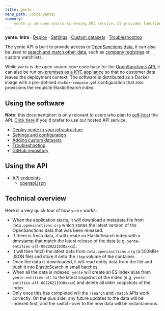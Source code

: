 ```yaml
---
title: yente
menu_path: /docs/yente/
summary:
    yente is an open source screening API service. It provides functions to search, retrieve or match FollowTheMoney entities, including people, companies or vessels that are subject to international sanctions. 
---
```


**yente:** **Intro** · [Deploy](/docs/yente/deploy/) · [Settings](/docs/yente/settings/) · [Custom datasets](/docs/yente/datasets/) · [Troubleshooting](/docs/yente/trouble/)

The yente API is built to provide access to [OpenSanctions data](/datasets/), it can also be used to [search and match other data](/docs/yente/datasets/), such as [company registries](/kyb/) or custom watchlists.

While `yente` is the open source core code base for the [OpenSanctions API](https://api.opensanctions.org), it can also be run [on-premises as a KYC appliance](/docs/self-hosted/) so that no customer data leaves the deployment context. The software is distributed as a Docker image with a pre-defined `docker-compose.yml` configuration that also provisions the requisite ElasticSearch index.

## Using the software

**Note:** this documentation is only relevant to users who plan to [self-host](/docs/self-hosted/) the API. [Click here](/docs/api/) if you'd prefer to use our hosted API service.

* [Deploy yente in your infrastructure](/docs/yente/deploy/)
* [Settings and configuration](/docs/yente/settings/)
* [Adding custom datasets](/docs/yente/datasets/)
* [Troubleshooting](/docs/yente/trouble/)
* [GitHub repository](https://github.com/opensanctions/yente)

## Using the API

* [API endpoints](https://api.opensanctions.org)
    * [openapi.json](https://api.opensanctions.org/openapi.json)

## Technical overview

Here is a very quick tour of how `yente` works:

* When the application starts, it will download a metadata file from `data.opensanctions.org` which states the latest version of the OpenSanctions data that was been released. 
* If there is fresh data, it will create an ElasticSearch index with a timestamp that match the latest release of the data (e.g. `yente-entities-all-00220221030xxxx`).
* It will then fetch the latest data from `data.opensanctions.org` (a 500MB+ JSON file) and store it onto the `/tmp` volume of the container.
* Once the data is downloaded, it will read entity data from the file and push it into ElasticSearch in small batches.
* When all the data is indexed, `yente` will create an ES index alias from `yente-entities-all` to the latest snapshot of the index (e.g. `yente-entities-all-00220221030xxxx`) and delete all older snapshots of the index.
* Only once this has completed will the `/search` and `/match` APIs work correctly. On the plus side, any future updates to the data will be indexed first, and the switch-over to the new data will be instantaneous.

